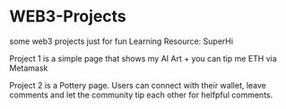 # WEB3-Projects
 some web3 projects just for fun
 Learning Resource: SuperHi

Project 1 is a simple page that shows my AI Art + you can tip me ETH via Metamask

Project 2 is a Pottery page. Users can connect with their wallet, leave comments and let the community tip each other for helfpful comments.